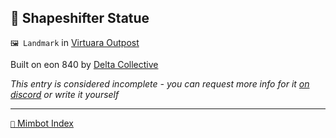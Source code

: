 ## 🗿 Shapeshifter Statue

`🖼️ Landmark` in [Virtuara Outpost](<https://zeithalt.github.io/r/virtuara_outpost.html>)

Built on eon 840 by [Delta Collective](<https://zeithalt.github.io/r/delta_collective.html>)

_This entry is considered incomplete - you can request more info for it [on discord](<https://discord.com/channels/562910943848169472/1173922660489633802>) or write it yourself_

-----
[`📑` Mimbot Index](<https://zeithalt.github.io/r/#8731>)
<!---
keywords:  
aliases: 
-->